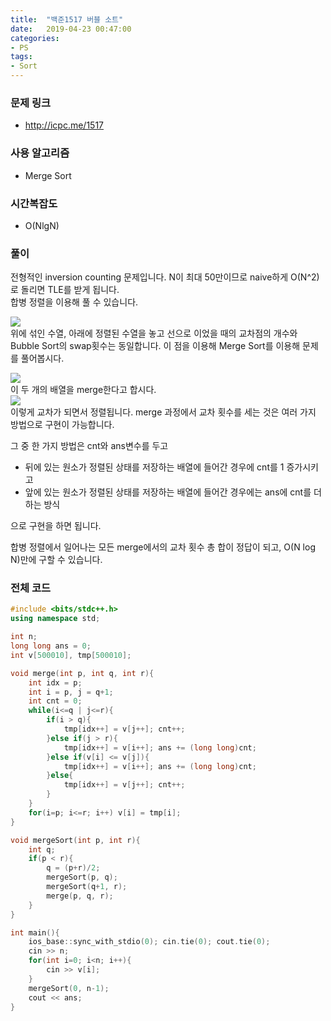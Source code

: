 ```yaml
---
title:  "백준1517 버블 소트"
date:   2019-04-23 00:47:00
categories:
- PS
tags:
- Sort
---
```


### 문제 링크
* http://icpc.me/1517

### 사용 알고리즘
* Merge Sort

### 시간복잡도
* O(NlgN)

### 풀이
전형적인 inversion counting 문제입니다. N이 최대 50만이므로 naive하게 O(N^2)로 돌리면 TLE를 받게 됩니다.<br>
합병 정렬을 이용해 풀 수 있습니다.

<img src = "https://i.imgur.com/O5AwI8X.png"><br>
위에 섞인 수열, 아래에 정렬된 수열을 놓고 선으로 이었을 때의 교차점의 개수와 Bubble Sort의 swap횟수는 동일합니다. 이 점을 이용해 Merge Sort를 이용해 문제를 풀어봅시다.

<img src = "https://i.imgur.com/3dD9Zvo.png"><br>
이 두 개의 배열을 merge한다고 합시다.<br>
<img src = "https://i.imgur.com/zuw470Y.png"><Br>
이렇게 교차가 되면서 정렬됩니다. merge 과정에서 교차 횟수를 세는 것은 여러 가지 방법으로 구현이 가능합니다.

그 중 한 가지 방법은 cnt와 ans변수를 두고

* 뒤에 있는 원소가 정렬된 상태를 저장하는 배열에 들어간 경우에 cnt를 1 증가시키고
* 앞에 있는 원소가 정렬된 상태를 저장하는 배열에 들어간 경우에는 ans에 cnt를 더하는 방식

으로 구현을 하면 됩니다.

합병 정렬에서 일어나는 모든 merge에서의 교차 횟수 총 합이 정답이 되고, O(N log N)만에 구할 수 있습니다.

### 전체 코드
```cpp
#include <bits/stdc++.h>
using namespace std;

int n;
long long ans = 0;
int v[500010], tmp[500010];

void merge(int p, int q, int r){
	int idx = p;
	int i = p, j = q+1;
	int cnt = 0;
	while(i<=q | j<=r){
		if(i > q){
			tmp[idx++] = v[j++]; cnt++;
		}else if(j > r){
			tmp[idx++] = v[i++]; ans += (long long)cnt;
		}else if(v[i] <= v[j]){
			tmp[idx++] = v[i++]; ans += (long long)cnt;
		}else{
			tmp[idx++] = v[j++]; cnt++;
		}
	}
	for(i=p; i<=r; i++) v[i] = tmp[i];
}

void mergeSort(int p, int r){
	int q;
	if(p < r){
		q = (p+r)/2;
		mergeSort(p, q);
		mergeSort(q+1, r);
		merge(p, q, r);
	}
}

int main(){
	ios_base::sync_with_stdio(0); cin.tie(0); cout.tie(0);
	cin >> n;
	for(int i=0; i<n; i++){
		cin >> v[i];
	}
	mergeSort(0, n-1);
	cout << ans;
}
```
